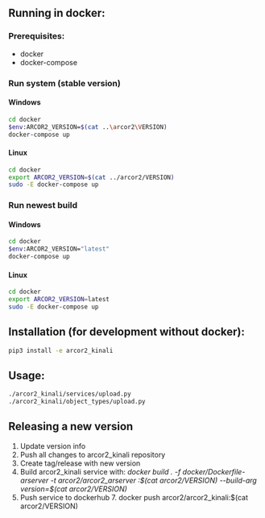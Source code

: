 

## Running in docker:

### Prerequisites:

 - docker
 - docker-compose


### Run system (stable version)
#### Windows

```bash
cd docker
$env:ARCOR2_VERSION=$(cat ..\arcor2\VERSION)
docker-compose up
```

#### Linux

```bash
cd docker
export ARCOR2_VERSION=$(cat ../arcor2/VERSION)
sudo -E docker-compose up
```

### Run newest build
#### Windows

```bash
cd docker
$env:ARCOR2_VERSION="latest"
docker-compose up
```

#### Linux

```bash
cd docker
export ARCOR2_VERSION=latest
sudo -E docker-compose up
```

## Installation (for development without docker):
```bash
pip3 install -e arcor2_kinali
```

## Usage:
```bash
./arcor2_kinali/services/upload.py
./arcor2_kinali/object_types/upload.py
```

## Releasing a new version
1. Update version info
 2. Push all changes to arcor2_kinali repository
 3. Create tag/release with new version
 5. Build arcor2_kinali service with: _docker build . -f docker/Dockerfile-arserver -t arcor2/arcor2_arserver :\$(cat arcor2/VERSION) --build-arg version=\$(cat arcor2/VERSION)_
 6. Push service to dockerhub
	 7. docker push arcor2/arcor2_kinali:$(cat arcor2/VERSION)
